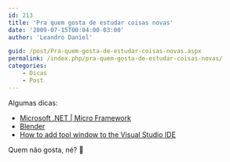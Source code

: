 ```yaml
---
id: 213
title: 'Pra quem gosta de estudar coisas novas'
date: '2009-07-15T00:04:00-03:00'
author: 'Leandro Daniel'

guid: /post/Pra-quem-gosta-de-estudar-coisas-novas.aspx
permalink: /index.php/pra-quem-gosta-de-estudar-coisas-novas/
categories:
    - Dicas
    - Post
---
```


Algumas dicas:

- [Microsoft .NET | Micro Framework](http://www.microsoft.com/netmf/default.mspx)
- [Blender](http://www.blender.org/)
- [How to add tool window to the Visual Studio IDE](http://msdn.microsoft.com/en-us/vstudio/dd250814)

Quem não gosta, né? 🙂